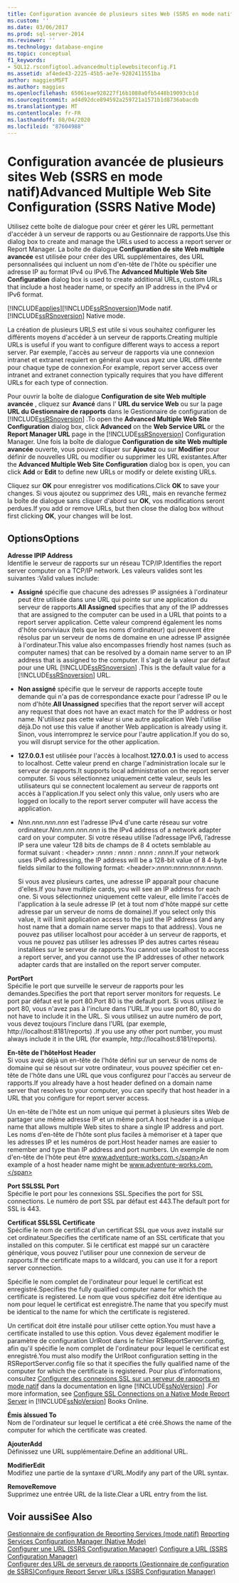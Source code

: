 ```yaml
---
title: Configuration avancée de plusieurs sites Web (SSRS en mode natif) | Microsoft Docs
ms.custom: ''
ms.date: 03/06/2017
ms.prod: sql-server-2014
ms.reviewer: ''
ms.technology: database-engine
ms.topic: conceptual
f1_keywords:
- SQL12.rsconfigtool.advancedmultiplewebsiteconfig.F1
ms.assetid: af4ede43-2225-45b5-ae7e-9202411551ba
author: maggiesMSFT
ms.author: maggies
ms.openlocfilehash: 65061eae928227f16b1088a0fb5448b19093cb1d
ms.sourcegitcommit: ad4d92dce894592a259721a1571b1d8736abacdb
ms.translationtype: MT
ms.contentlocale: fr-FR
ms.lasthandoff: 08/04/2020
ms.locfileid: "87604988"
---
```

# <a name="advanced-multiple-web-site-configuration-ssrs-native-mode"></a><span data-ttu-id="c80ee-102">Configuration avancée de plusieurs sites Web (SSRS en mode natif)</span><span class="sxs-lookup"><span data-stu-id="c80ee-102">Advanced Multiple Web Site Configuration (SSRS Native Mode)</span></span>
  <span data-ttu-id="c80ee-103">Utilisez cette boîte de dialogue pour créer et gérer les URL permettant d'accéder à un serveur de rapports ou au Gestionnaire de rapports.</span><span class="sxs-lookup"><span data-stu-id="c80ee-103">Use this dialog box to create and manage the URLs used to access a report server or Report Manager.</span></span> <span data-ttu-id="c80ee-104">La boîte de dialogue **Configuration de site Web multiple avancée** est utilisée pour créer des URL supplémentaires, des URL personnalisées qui incluent un nom d'en-tête de l'hôte ou spécifier une adresse IP au format IPv4 ou IPv6.</span><span class="sxs-lookup"><span data-stu-id="c80ee-104">The **Advanced Multiple Web Site Configuration** dialog box is used to create additional URLs, custom URLs that include a host header name, or specify an IP address in the IPv4 or IPv6 format.</span></span>  
  
 [!INCLUDE[applies](../../includes/applies-md.md)]<span data-ttu-id="c80ee-105">[!INCLUDE[ssRSnoversion](../../includes/ssrsnoversion-md.md)]Mode natif.</span><span class="sxs-lookup"><span data-stu-id="c80ee-105">[!INCLUDE[ssRSnoversion](../../includes/ssrsnoversion-md.md)] Native mode.</span></span>  
  
 <span data-ttu-id="c80ee-106">La création de plusieurs URLS est utile si vous souhaitez configurer les différents moyens d'accéder à un serveur de rapports.</span><span class="sxs-lookup"><span data-stu-id="c80ee-106">Creating multiple URLs is useful if you want to configure different ways to access a report server.</span></span> <span data-ttu-id="c80ee-107">Par exemple, l'accès au serveur de rapports via une connexion intranet et extranet requiert en général que vous ayez une URL différente pour chaque type de connexion.</span><span class="sxs-lookup"><span data-stu-id="c80ee-107">For example, report server access over intranet and extranet connection typically requires that you have different URLs for each type of connection.</span></span>  
  
 <span data-ttu-id="c80ee-108">Pour ouvrir la boîte de dialogue **Configuration de site Web multiple avancée** , cliquez sur **Avancé** dans l' **URL du service Web** ou sur la page **URL du Gestionnaire de rapports** dans le Gestionnaire de configuration de [!INCLUDE[ssRSnoversion](../../includes/ssrsnoversion-md.md)] .</span><span class="sxs-lookup"><span data-stu-id="c80ee-108">To open the **Advanced Multiple Web Site Configuration** dialog box, click **Advanced** on the **Web Service URL** or the **Report Manager URL** page in the [!INCLUDE[ssRSnoversion](../../includes/ssrsnoversion-md.md)] Configuration Manager.</span></span> <span data-ttu-id="c80ee-109">Une fois la boîte de dialogue **Configuration de site Web multiple avancée** ouverte, vous pouvez cliquer sur **Ajoutez** ou sur **Modifier** pour définir de nouvelles URL ou modifier ou supprimer les URL existantes.</span><span class="sxs-lookup"><span data-stu-id="c80ee-109">After the **Advanced Multiple Web Site Configuration** dialog box is open, you can click **Add** or **Edit** to define new URLs or modify or delete existing URLs.</span></span>  
  
 <span data-ttu-id="c80ee-110">Cliquez sur **OK** pour enregistrer vos modifications.</span><span class="sxs-lookup"><span data-stu-id="c80ee-110">Click **OK** to save your changes.</span></span> <span data-ttu-id="c80ee-111">Si vous ajoutez ou supprimez des URL, mais en revanche fermez la boîte de dialogue sans cliquer d'abord sur **OK**, vos modifications seront perdues.</span><span class="sxs-lookup"><span data-stu-id="c80ee-111">If you add or remove URLs, but then close the dialog box without first clicking **OK**, your changes will be lost.</span></span>  
  
## <a name="options"></a><span data-ttu-id="c80ee-112">Options</span><span class="sxs-lookup"><span data-stu-id="c80ee-112">Options</span></span>  
 <span data-ttu-id="c80ee-113">**Adresse IP**</span><span class="sxs-lookup"><span data-stu-id="c80ee-113">**IP Address**</span></span>  
 <span data-ttu-id="c80ee-114">Identifie le serveur de rapports sur un réseau TCP/IP.</span><span class="sxs-lookup"><span data-stu-id="c80ee-114">Identifies the report server computer on a TCP/IP network.</span></span> <span data-ttu-id="c80ee-115">Les valeurs valides sont les suivantes :</span><span class="sxs-lookup"><span data-stu-id="c80ee-115">Valid values include:</span></span>  
  
-   <span data-ttu-id="c80ee-116">**Assigné** spécifie que chacune des adresses IP assignées à l'ordinateur peut être utilisée dans une URL qui pointe sur une application du serveur de rapports.</span><span class="sxs-lookup"><span data-stu-id="c80ee-116">**All Assigned** specifies that any of the IP addresses that are assigned to the computer can be used in a URL that points to a report server application.</span></span> <span data-ttu-id="c80ee-117">Cette valeur comprend également les noms d'hôte conviviaux (tels que les noms d'ordinateur) qui peuvent être résolus par un serveur de noms de domaine en une adresse IP assignée à l'ordinateur.</span><span class="sxs-lookup"><span data-stu-id="c80ee-117">This value also encompasses friendly host names (such as computer names) that can be resolved by a domain name server to an IP address that is assigned to the computer.</span></span> <span data-ttu-id="c80ee-118">Il s'agit de la valeur par défaut pour une URL [!INCLUDE[ssRSnoversion](../../includes/ssrsnoversion-md.md)] .</span><span class="sxs-lookup"><span data-stu-id="c80ee-118">This is the default value for a [!INCLUDE[ssRSnoversion](../../includes/ssrsnoversion-md.md)] URL.</span></span>  
  
-   <span data-ttu-id="c80ee-119">**Non assigné** spécifie que le serveur de rapports accepte toute demande qui n'a pas de correspondance exacte pour l'adresse IP ou le nom d'hôte.</span><span class="sxs-lookup"><span data-stu-id="c80ee-119">**All Unassigned** specifies that the report server will accept any request that does not have an exact match for the IP address or host name.</span></span> <span data-ttu-id="c80ee-120">N'utilisez pas cette valeur si une autre application Web l'utilise déjà.</span><span class="sxs-lookup"><span data-stu-id="c80ee-120">Do not use this value if another Web application is already using it.</span></span> <span data-ttu-id="c80ee-121">Sinon, vous interromprez le service pour l'autre application.</span><span class="sxs-lookup"><span data-stu-id="c80ee-121">If you do so, you will disrupt service for the other application.</span></span>  
  
-   <span data-ttu-id="c80ee-122">**127.0.0.1** est utilisée pour l'accès à localhost.</span><span class="sxs-lookup"><span data-stu-id="c80ee-122">**127.0.0.1** is used to access to localhost.</span></span> <span data-ttu-id="c80ee-123">Cette valeur prend en charge l'administration locale sur le serveur de rapports.</span><span class="sxs-lookup"><span data-stu-id="c80ee-123">It supports local administration on the report server computer.</span></span> <span data-ttu-id="c80ee-124">Si vous sélectionnez uniquement cette valeur, seuls les utilisateurs qui se connectent localement au serveur de rapports ont accès à l'application.</span><span class="sxs-lookup"><span data-stu-id="c80ee-124">If you select only this value, only users who are logged on locally to the report server computer will have access the application.</span></span>  
  
-   <span data-ttu-id="c80ee-125">*Nnn.nnn.nnn.nnn* est l'adresse IPv4 d'une carte réseau sur votre ordinateur.</span><span class="sxs-lookup"><span data-stu-id="c80ee-125">*Nnn.nnn.nnn.nnn* is the IPv4 address of a network adapter card on your computer.</span></span> <span data-ttu-id="c80ee-126">Si votre réseau utilise l’adressage IPv6, l’adresse IP sera une valeur 128 bits de champs de 8 4 octets semblable au format suivant : \<header> :*nnnn : nnnn : nnnn : nnnn*.</span><span class="sxs-lookup"><span data-stu-id="c80ee-126">If your network uses IPv6 addressing, the IP address will be a 128-bit value of 8 4-byte fields similar to the following format: \<header>:*nnnn:nnnn:nnnn:nnnn*.</span></span>  
  
     <span data-ttu-id="c80ee-127">Si vous avez plusieurs cartes, une adresse IP apparaît pour chacune d'elles.</span><span class="sxs-lookup"><span data-stu-id="c80ee-127">If you have multiple cards, you will see an IP address for each one.</span></span> <span data-ttu-id="c80ee-128">Si vous sélectionnez uniquement cette valeur, elle limite l'accès de l'application à la seule adresse IP (et à tout nom d'hôte mappé sur cette adresse par un serveur de noms de domaine).</span><span class="sxs-lookup"><span data-stu-id="c80ee-128">If you select only this value, it will limit application access to the just the IP address (and any host name that a domain name server maps to that address).</span></span> <span data-ttu-id="c80ee-129">Vous ne pouvez pas utiliser localhost pour accéder à un serveur de rapports, et vous ne pouvez pas utiliser les adresses IP des autres cartes réseau installées sur le serveur de rapports.</span><span class="sxs-lookup"><span data-stu-id="c80ee-129">You cannot use localhost to access a report server, and you cannot use the IP addresses of other network adapter cards that are installed on the report server computer.</span></span>  
  
 <span data-ttu-id="c80ee-130">**Port**</span><span class="sxs-lookup"><span data-stu-id="c80ee-130">**Port**</span></span>  
 <span data-ttu-id="c80ee-131">Spécifie le port que surveille le serveur de rapports pour les demandes.</span><span class="sxs-lookup"><span data-stu-id="c80ee-131">Specifies the port that report server monitors for requests.</span></span> <span data-ttu-id="c80ee-132">Le port par défaut est le port 80.</span><span class="sxs-lookup"><span data-stu-id="c80ee-132">Port 80 is the default port.</span></span> <span data-ttu-id="c80ee-133">Si vous utilisez le port 80, vous n'avez pas à l'inclure dans l'URL.</span><span class="sxs-lookup"><span data-stu-id="c80ee-133">If you use port 80, you do not have to include it in the URL.</span></span> <span data-ttu-id="c80ee-134">Si vous utilisez un autre numéro de port, vous devez toujours l’inclure dans l’URL (par exemple, http://localhost:8181/reports) .</span><span class="sxs-lookup"><span data-stu-id="c80ee-134">If you use any other port number, you must always include it in the URL (for example, http://localhost:8181/reports).</span></span>  
  
 <span data-ttu-id="c80ee-135">**En-tête de l'hôte**</span><span class="sxs-lookup"><span data-stu-id="c80ee-135">**Host Header**</span></span>  
 <span data-ttu-id="c80ee-136">Si vous avez déjà un en-tête de l'hôte défini sur un serveur de noms de domaine qui se résout sur votre ordinateur, vous pouvez spécifier cet en-tête de l'hôte dans une URL que vous configurez pour l'accès au serveur de rapports.</span><span class="sxs-lookup"><span data-stu-id="c80ee-136">If you already have a host header defined on a domain name server that resolves to your computer, you can specify that host header in a URL that you configure for report server access.</span></span>  
  
 <span data-ttu-id="c80ee-137">Un en-tête de l'hôte est un nom unique qui permet à plusieurs sites Web de partager une même adresse IP et un même port.</span><span class="sxs-lookup"><span data-stu-id="c80ee-137">A host header is a unique name that allows multiple Web sites to share a single IP address and port.</span></span> <span data-ttu-id="c80ee-138">Les noms d'en-tête de l'hôte sont plus faciles à mémoriser et à taper que les adresses IP et les numéros de port.</span><span class="sxs-lookup"><span data-stu-id="c80ee-138">Host header names are easier to remember and type than IP address and port numbers.</span></span> <span data-ttu-id="c80ee-139">Un exemple de nom d'en-tête de l'hôte peut être www.adventure-works.com.</span><span class="sxs-lookup"><span data-stu-id="c80ee-139">An example of a host header name might be www.adventure-works.com.</span></span>  
  
 <span data-ttu-id="c80ee-140">**Port SSL**</span><span class="sxs-lookup"><span data-stu-id="c80ee-140">**SSL Port**</span></span>  
 <span data-ttu-id="c80ee-141">Spécifie le port pour les connexions SSL.</span><span class="sxs-lookup"><span data-stu-id="c80ee-141">Specifies the port for SSL connections.</span></span> <span data-ttu-id="c80ee-142">Le numéro de port SSL par défaut est 443.</span><span class="sxs-lookup"><span data-stu-id="c80ee-142">The default port for SSL is 443.</span></span>  
  
 <span data-ttu-id="c80ee-143">**Certificat SSL**</span><span class="sxs-lookup"><span data-stu-id="c80ee-143">**SSL Certificate**</span></span>  
 <span data-ttu-id="c80ee-144">Spécifie le nom de certificat d'un certificat SSL que vous avez installé sur cet ordinateur.</span><span class="sxs-lookup"><span data-stu-id="c80ee-144">Specifies the certificate name of an SSL certificate that you installed on this computer.</span></span> <span data-ttu-id="c80ee-145">Si le certificat est mappé sur un caractère générique, vous pouvez l'utiliser pour une connexion de serveur de rapports.</span><span class="sxs-lookup"><span data-stu-id="c80ee-145">If the certificate maps to a wildcard, you can use it for a report server connection.</span></span>  
  
 <span data-ttu-id="c80ee-146">Spécifie le nom complet de l'ordinateur pour lequel le certificat est enregistré.</span><span class="sxs-lookup"><span data-stu-id="c80ee-146">Specifies the fully qualified computer name for which the certificate is registered.</span></span> <span data-ttu-id="c80ee-147">Le nom que vous spécifiez doit être identique au nom pour lequel le certificat est enregistré.</span><span class="sxs-lookup"><span data-stu-id="c80ee-147">The name that you specify must be identical to the name for which the certificate is registered.</span></span>  
  
 <span data-ttu-id="c80ee-148">Un certificat doit être installé pour utiliser cette option.</span><span class="sxs-lookup"><span data-stu-id="c80ee-148">You must have a certificate installed to use this option.</span></span> <span data-ttu-id="c80ee-149">Vous devez également modifier le paramètre de configuration UrlRoot dans le fichier RSReportServer.config, afin qu'il spécifie le nom complet de l'ordinateur pour lequel le certificat est enregistré.</span><span class="sxs-lookup"><span data-stu-id="c80ee-149">You must also modify the UrlRoot configuration setting in the RSReportServer.config file so that it specifies the fully qualified name of the computer for which the certificate is registered.</span></span> <span data-ttu-id="c80ee-150">Pour plus d’informations, consultez [Configurer des connexions SSL sur un serveur de rapports en mode natif](../../reporting-services/security/configure-ssl-connections-on-a-native-mode-report-server.md) dans la documentation en ligne [!INCLUDE[ssNoVersion](../../includes/ssnoversion-md.md)] .</span><span class="sxs-lookup"><span data-stu-id="c80ee-150">For more information, see [Configure SSL Connections on a Native Mode Report Server](../../reporting-services/security/configure-ssl-connections-on-a-native-mode-report-server.md) in [!INCLUDE[ssNoVersion](../../includes/ssnoversion-md.md)] Books Online.</span></span>  
  
 <span data-ttu-id="c80ee-151">**Émis à**</span><span class="sxs-lookup"><span data-stu-id="c80ee-151">**Issued To**</span></span>  
 <span data-ttu-id="c80ee-152">Nom de l'ordinateur sur lequel le certificat a été créé.</span><span class="sxs-lookup"><span data-stu-id="c80ee-152">Shows the name of the computer for which the certificate was created.</span></span>  
  
 <span data-ttu-id="c80ee-153">**Ajouter**</span><span class="sxs-lookup"><span data-stu-id="c80ee-153">**Add**</span></span>  
 <span data-ttu-id="c80ee-154">Définissez une URL supplémentaire.</span><span class="sxs-lookup"><span data-stu-id="c80ee-154">Define an additional URL.</span></span>  
  
 <span data-ttu-id="c80ee-155">**Modifier**</span><span class="sxs-lookup"><span data-stu-id="c80ee-155">**Edit**</span></span>  
 <span data-ttu-id="c80ee-156">Modifiez une partie de la syntaxe d'URL.</span><span class="sxs-lookup"><span data-stu-id="c80ee-156">Modify any part of the URL syntax.</span></span>  
  
 <span data-ttu-id="c80ee-157">**Remove**</span><span class="sxs-lookup"><span data-stu-id="c80ee-157">**Remove**</span></span>  
 <span data-ttu-id="c80ee-158">Supprimez une entrée URL de la liste.</span><span class="sxs-lookup"><span data-stu-id="c80ee-158">Clear a URL entry from the list.</span></span>  
  
## <a name="see-also"></a><span data-ttu-id="c80ee-159">Voir aussi</span><span class="sxs-lookup"><span data-stu-id="c80ee-159">See Also</span></span>  
 <span data-ttu-id="c80ee-160">[Gestionnaire de configuration de Reporting Services &#40;mode natif&#41;](../../../2014/sql-server/install/reporting-services-configuration-manager-native-mode.md) </span><span class="sxs-lookup"><span data-stu-id="c80ee-160">[Reporting Services Configuration Manager &#40;Native Mode&#41;](../../../2014/sql-server/install/reporting-services-configuration-manager-native-mode.md) </span></span>  
 <span data-ttu-id="c80ee-161">[Configurer une URL &#40;SSRS Configuration Manager&#41;](../../reporting-services/install-windows/configure-a-url-ssrs-configuration-manager.md) </span><span class="sxs-lookup"><span data-stu-id="c80ee-161">[Configure a URL  &#40;SSRS Configuration Manager&#41;](../../reporting-services/install-windows/configure-a-url-ssrs-configuration-manager.md) </span></span>  
 [<span data-ttu-id="c80ee-162">Configurer des URL de serveurs de rapports &#40;Gestionnaire de configuration de SSRS&#41;</span><span class="sxs-lookup"><span data-stu-id="c80ee-162">Configure Report Server URLs  &#40;SSRS Configuration Manager&#41;</span></span>](../../reporting-services/install-windows/configure-report-server-urls-ssrs-configuration-manager.md)  
  
  
